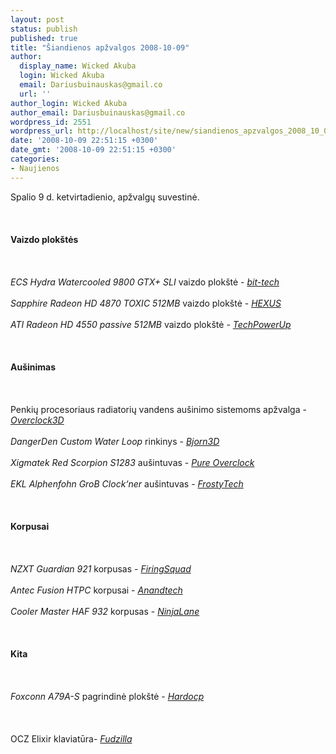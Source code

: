 ```yaml
---
layout: post
status: publish
published: true
title: "Šiandienos apžvalgos 2008-10-09"
author:
  display_name: Wicked Akuba
  login: Wicked Akuba
  email: Dariusbuinauskas@gmail.co
  url: ''
author_login: Wicked Akuba
author_email: Dariusbuinauskas@gmail.co
wordpress_id: 2551
wordpress_url: http://localhost/site/new/siandienos_apzvalgos_2008_10_09/
date: '2008-10-09 22:51:15 +0300'
date_gmt: '2008-10-09 22:51:15 +0300'
categories:
- Naujienos
---
```

<p>Spalio 9 d. ketvirtadienio, apžvalgų suvestinė.<br />
<br><br />
<br><b>Vaizdo plokštės</b><br />
<br><br />
<br><i>ECS Hydra Watercooled 9800 GTX+ SLI </i> vaizdo plokštė - <a class="ns" href="http://www.bit-tech.net/hardware/2008/10/09/ecs-hydra-watercooled-9800-gtx-sli-pack/1"><i>bit-tech</i></a><br />
<br><i>Sapphire Radeon HD 4870 TOXIC 512MB </i> vaizdo plokštė - <a class="ns" href="http://www.hexus.net/content/item.php?item=15817"><i>HEXUS</i></a><br />
<br><i>ATI Radeon HD 4550 passive 512MB </i> vaizdo plokštė - <a class="ns" href=" http://www.techpowerup.com/reviews/ATI/HD_4550_passive/"><i>TechPowerUp</i></a><br />
<br><br />
<br><b>Aušinimas</b><br />
<br><br />
<br>Penkių procesoriaus radiatorių vandens aušinimo sistemoms apžvalga - <a class="ns" href="http://www.overclock3d.net/reviews.php?/cases_cooling/waterblock_shootout/1"><i>Overclock3D</i></a><br />
<br><i>DangerDen Custom Water Loop</i> rinkinys - <a class="ns" href="http://www.bjorn3d.com/read.php?cID=1342&pageID=5334"><i>Bjorn3D</i></a><br />
<br><i> Xigmatek Red Scorpion S1283</i> aušintuvas - <a class="ns" href=" http://www.pureoverclock.com/article660.html"><i>Pure Overclock</i></a><br />
<br><i>EKL Alphenfohn GroB Clock‘ner</i> aušintuvas - <a class="ns" href="http://www.frostytech.com/articleview.cfm?articleID="><i>FrostyTech</i></a><br />
<br><br />
<br><b>Korpusai</b><br />
<br><br />
<br><i> NZXT Guardian 921</i> korpusas - <a class="ns" href="http://www.firingsquad.com/media/video/flvplay.asp?view=nzxt_guardian_review/"><i>FiringSquad</i></a><br />
<br><i> Antec Fusion HTPC</i> korpusai - <a class="ns" href="http://www.anandtech.com/casecoolingpsus/showdoc.aspx?i=3427"><i>Anandtech</i></a><br />
<br><i>Cooler Master HAF 932</i> korpusas - <a class="ns" href="http://www.ninjalane.com/display.aspx?docname=haf932"><i>NinjaLane</i></a><br />
<br><br />
<br><b>Kita</b><br />
<br><br />
<br><i> Foxconn A79A-S</i> pagrindinė plokštė - <a class="ns" href="http://enthusiast.hardocp.com/article.html?art=MTU1MywxLCxoZW50aHVzaWFzdA=="><i>Hardocp </i></a><br />
<br><br />
<br>OCZ Elixir klaviatūra- <a class="ns" href="http://www.fudzilla.com/index.php?option=com_content&task=view&id=9644&Itemid=1"><i>Fudzilla</i></a><br />
<br></p>
